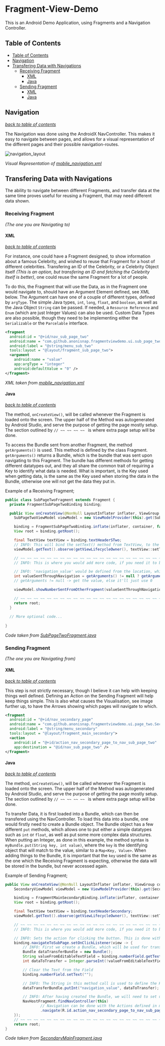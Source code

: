 # Fragment-View-Demo

This is an Android Demo Application, using Fragments and a Navigation Controller.
## Table of Contents
- [Table of Contents](#table-of-contents)
- [Navigation](#navigation)
- [Transfering Data with Navigations](#transfering-data-with-navigations)
    - [Receiving Fragment](#receiving-fragment)
        - [XML](#xml)
        - [Java](#java)
    - [Sending Fragment](#sending-fragment)
        - [XML](#xml-1)
        - [Java](#java-1)

## Navigation

*[back to table of contents](#table-of-contents)*

The Navigation was done using the AndroidX NavController. This makes it easy to navigate between pages, and allows for a visual representation of the different pages and their possible navigation-routes.

![navigation_layout](https://user-images.githubusercontent.com/42655737/160244516-562b2ad8-87bc-40b4-ba38-3808fc6a3257.png)

*Visual Representation of [mobile_navigation.xml](https://github.com/anonisnap/Fragment-View-Demo/blob/master/app/src/main/res/navigation/mobile_navigation.xml)*

## Transfering Data with Navigations

The ability to navigate between different Fragments, and transfer data at the same time proves useful for reusing a Fragment, that may need different data shown.

### Receiving Fragment

*(The one you are Navigating to)*

#### XML

*[back to table of contents](#table-of-contents)*

For instance, one could have a Fragment designed, to show information about a famous Celebrity, and wished to reuse that Fragment for a host of different celebrities. Transfering an ID of the Celebrity, or a Celebrity Object itself *(This is an option, but transfering an ID and fetching the Celebrity itself is better)*, one could reuse the same Fragment for a lot of people.

To do this, the Fragment that will use the Data, as in the Fragment one would navigate to, should have an Argument Element defined, see XML below. The Argument can have one of a couple of different types, defined by `argType`. The simple Java types, `int`, `long`, `float`, and `boolean`, as well as the Java Object `String` can be passed. If needed, a `Resource Reference` and `Enum` (which are just Integer Values) can also be used. Custom Data Types are also possible, though they need to be implementing either the `Serializable` or the `Parcelable` interface.

```xml
<fragment
  android:id = "@+id/nav_sub_page_two"
  android:name = "com.github.anonisnap.fragmentviewdemo.ui.sub_page_two.SubPageTwoFragment"
  android:label = "@string/menu_sub_two"
  tools:layout = "@layout/fragment_sub_page_two">
  <argument
    android:name = "value"
    app:argType = "integer"
    android:defaultValue = "0" />
</fragment>
```
*XML taken from [mobile_navigation.xml](https://github.com/anonisnap/Fragment-View-Demo/blob/master/app/src/main/res/navigation/mobile_navigation.xml)*

#### Java

*[back to table of contents](#table-of-contents)*

The method, `onCreateView()`, will be called whenever the Fragment is loaded onto the screen. The upper half of the Method was autogenerated by Android Studio, and serve the purpose of getting the page mostly setup. The section outlined by `// ~~ ~~ ~~ ~~ ` is where extra page setup will be done.

To access the Bundle sent from another Fragment, the method `getArguments()` is used. This method is defined by the class Fragment. `getArguments()` returns a Bundle, which is the bundle that was sent upon navigating to this Fragment. The bundle has different methods for getting different datatypes out, and they all share the common trait of requiring a Key to identify what data is needed. What is important, is the Key used when getting data, is the same as the Key used when storing the data in the Bundle, otherwise one will not get the data they put in.

Example of a Receiving Fragment;

```java
public class SubPageTwoFragment extends Fragment {
  private FragmentSubPageTwoBinding binding;

  public View onCreateView(@NonNull LayoutInflater inflater, ViewGroup container, Bundle savedInstanceState) {
    SubPageTwoViewModel viewModel = new ViewModelProvider(this).get(SubPageTwoViewModel.class);

    binding = FragmentSubPageTwoBinding.inflate(inflater, container, false);
    View root = binding.getRoot();

    final TextView textView = binding.textHeaderSTwo;
    // INFO: This will bind the setText() method from TextView, to the LiveData present in the ViewModel. So when the LiveData changes, the setText will be called
    viewModel.getText().observe(getViewLifecycleOwner(), textView::setText);

    // ~~ ~~ ~~ ~~ ~~ ~~ ~~ ~~ ~~ ~~ ~~ ~~ ~~ ~~ ~~ ~~ ~~ ~~ ~~ ~~ ~~ ~~ ~~ ~~ ~~ ~~ ~~ ~~ ~~ ~~ ~~ ~~ ~~ ~~ ~~ ~~ ~~ ~~ ~~ ~~ ~~ ~~ ~~
    // INFO: This is where you would add more code, if you need it to be run on Page Initialisation

    // INFO: 'navigation_value' would be defined from the location, which initiates the navigation to here
    int valueSentThroughNavigation = getArguments() != null ? getArguments().getInt("navigation_value") : 0;
    // getArguments != null -> get the value, else it'll just use 0

    viewModel.showNumberSentFromOtherFragment(valueSentThroughNavigation);

    // ~~ ~~ ~~ ~~ ~~ ~~ ~~ ~~ ~~ ~~ ~~ ~~ ~~ ~~ ~~ ~~ ~~ ~~ ~~ ~~ ~~ ~~ ~~ ~~ ~~ ~~ ~~ ~~ ~~ ~~ ~~ ~~ ~~ ~~ ~~ ~~ ~~ ~~ ~~ ~~ ~~ ~~ ~~
    return root;
  }
  
  // More optional code...
  
}
```

*Code taken from [SubPageTwoFragment.java](https://github.com/anonisnap/Fragment-View-Demo/blob/master/app/src/main/java/com/github/anonisnap/fragmentviewdemo/ui/sub_page_two/SubPageTwoFragment.java)*

### Sending Fragment 

*(The one you are Navigating from)*

#### XML

*[back to table of contents](#table-of-contents)*

This step is not strictly necessary, though I believe it can help with keeping things well defined. Defining an Action on the Sending Fragment will help keep things simple. This is also what causes the Visualisation, see image further up, to have the Arrows showing which pages will navigate to which.

```xml
<fragment
  android:id = "@+id/nav_secondary_page"
  android:name = "com.github.anonisnap.fragmentviewdemo.ui.page_two.SecondaryMainFragment"
  android:label = "@string/menu_secondary"
  tools:layout = "@layout/fragment_main_secondary">
  <action
    android:id = "@+id/action_nav_secondary_page_to_nav_sub_page_two"
    app:destination = "@id/nav_sub_page_two" />
</fragment>
```

#### Java

*[back to table of contents](#table-of-contents)*

The method, `onCreateView()`, will be called whenever the Fragment is loaded onto the screen. The upper half of the Method was autogenerated by Android Studio, and serve the purpose of getting the page mostly setup. The section outlined by `// ~~ ~~ ~~ ~~ ` is where extra page setup will be done.

To transfer Data, it is first loaded into a Bundle, which can then be transfered using the NavController. To load this data into a bundle, one would firstly need to create a Bundle object. The Bundle object has a few different `put` methods, which allows one to put either a simple datatypes such as `int` or `float`, as well as put some more complex data structures. When putting an Integer, as done in this example, the method syntax is `myBundle.put(String key, int value)`, where the `key` is the identifying object that will match to the value, similar to a `Map<Key, Value>`. When adding things to the Bundle, it is important that the `key` used is the same as the one which the Receiving Fragment is expecting, otherwise the data will be stored in the bundle, but never accessed again.

Example of Sending Fragment;

```java
public View onCreateView(@NonNull LayoutInflater inflater, ViewGroup container, Bundle savedInstanceState) {
    SecondaryViewModel viewModel = new ViewModelProvider(this).get(SecondaryViewModel.class);

    binding = FragmentMainSecondaryBinding.inflate(inflater, container, false);
    View root = binding.getRoot();

    final TextView textView = binding.textHeaderSecondary;
    viewModel.getText().observe(getViewLifecycleOwner(), textView::setText);

    // ~~ ~~ ~~ ~~ ~~ ~~ ~~ ~~ ~~ ~~ ~~ ~~ ~~ ~~ ~~ ~~ ~~ ~~ ~~ ~~ ~~ ~~ ~~ ~~ ~~ ~~ ~~ ~~ ~~ ~~ ~~ ~~ ~~ ~~ ~~ ~~ ~~ ~~ ~~ ~~ ~~ ~~ ~~
    // INFO: This is where you would add more code, if you need it to be run on Page Initialisation

    // INFO: Sets the action for clicking the button. This is done with a Lambda Expression
    binding.navigateToSubPage.setOnClickListener(view -> {
        // INFO: First we create a Bundle, which will be used for transferring Data from this Fragment, into the next Fragment
        Bundle dataTransferBundle = new Bundle();
        String valueFromEditableTextField = binding.numberField.getText().toString();
        int dataToTransfer = Integer.parseInt(!valueFromEditableTextField.equals("") ? valueFromEditableTextField : "0");

        // Clear the Text from the Field
        binding.numberField.setText("");

        // INFO: The String in this method call is used to define the Key. To access the Data, you will need to use the same key
        dataTransferBundle.putInt("navigation_value", dataToTransfer);

        // INFO: After having created the Bundle, we will need to set up the Navigation, and add the Bundle to it
        NavHostFragment.findNavController(this)
                // Navigation can be done with the Actions defined in mobile_navigation.xml
                .navigate(R.id.action_nav_secondary_page_to_nav_sub_page_two, dataTransferBundle);
    });
    // ~~ ~~ ~~ ~~ ~~ ~~ ~~ ~~ ~~ ~~ ~~ ~~ ~~ ~~ ~~ ~~ ~~ ~~ ~~ ~~ ~~ ~~ ~~ ~~ ~~ ~~ ~~ ~~ ~~ ~~ ~~ ~~ ~~ ~~ ~~ ~~ ~~ ~~ ~~ ~~ ~~ ~~ ~~
    return root;
}
```

*Code taken from [SecondaryMainFragment.java](https://github.com/anonisnap/Fragment-View-Demo/blob/master/app/src/main/java/com/github/anonisnap/fragmentviewdemo/ui/page_two/SecondaryMainFragment.java)*
